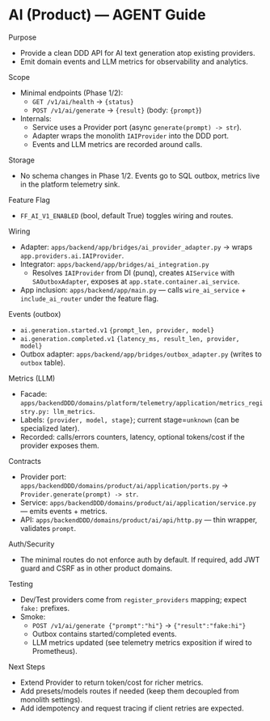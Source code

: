 # AI (Product) — AGENT Guide

Purpose
- Provide a clean DDD API for AI text generation atop existing providers.
- Emit domain events and LLM metrics for observability and analytics.

Scope
- Minimal endpoints (Phase 1/2):
  - `GET /v1/ai/health` → `{status}`
  - `POST /v1/ai/generate` → `{result}` (body: `{prompt}`)
- Internals:
  - Service uses a Provider port (async `generate(prompt) -> str`).
  - Adapter wraps the monolith `IAIProvider` into the DDD port.
  - Events and LLM metrics are recorded around calls.

Storage
- No schema changes in Phase 1/2. Events go to SQL outbox, metrics live in the platform telemetry sink.

Feature Flag
- `FF_AI_V1_ENABLED` (bool, default True) toggles wiring and routes.

Wiring
- Adapter: `apps/backend/app/bridges/ai_provider_adapter.py` → wraps `app.providers.ai.IAIProvider`.
- Integrator: `apps/backend/app/bridges/ai_integration.py`
  - Resolves `IAIProvider` from DI (punq), creates `AIService` with `SAOutboxAdapter`, exposes at `app.state.container.ai_service`.
- App inclusion: `apps/backend/app/main.py` — calls `wire_ai_service` + `include_ai_router` under the feature flag.

Events (outbox)
- `ai.generation.started.v1` `{prompt_len, provider, model}`
- `ai.generation.completed.v1` `{latency_ms, result_len, provider, model}`
- Outbox adapter: `apps/backend/app/bridges/outbox_adapter.py` (writes to `outbox` table).

Metrics (LLM)
- Facade: `apps/backendDDD/domains/platform/telemetry/application/metrics_registry.py: llm_metrics`.
- Labels: `{provider, model, stage}`; current stage=`unknown` (can be specialized later).
- Recorded: calls/errors counters, latency, optional tokens/cost if the provider exposes them.

Contracts
- Provider port: `apps/backendDDD/domains/product/ai/application/ports.py` → `Provider.generate(prompt) -> str`.
- Service: `apps/backendDDD/domains/product/ai/application/service.py` — emits events + metrics.
- API: `apps/backendDDD/domains/product/ai/api/http.py` — thin wrapper, validates `prompt`.

Auth/Security
- The minimal routes do not enforce auth by default. If required, add JWT guard and CSRF as in other product domains.

Testing
- Dev/Test providers come from `register_providers` mapping; expect `fake:` prefixes.
- Smoke:
  - `POST /v1/ai/generate {"prompt":"hi"}` → `{"result":"fake:hi"}`
  - Outbox contains started/completed events.
  - LLM metrics updated (see telemetry metrics exposition if wired to Prometheus).

Next Steps
- Extend Provider to return token/cost for richer metrics.
- Add presets/models routes if needed (keep them decoupled from monolith settings).
- Add idempotency and request tracing if client retries are expected.

